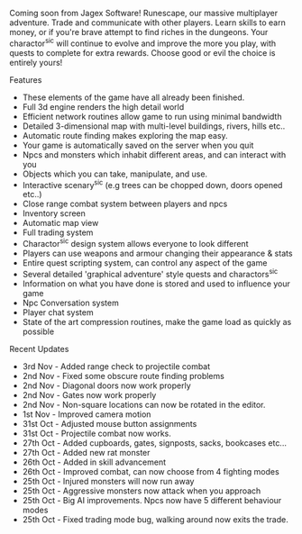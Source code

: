 Coming soon from Jagex Software! Runescape, our massive multiplayer adventure. Trade and communicate with other players. Learn skills to earn money, or if you're brave attempt to find riches in the dungeons. Your charactor<sup>sic</sup> will continue to evolve and improve the more you play, with quests to complete for extra rewards. Choose good or evil the choice is entirely yours!

Features

*   These elements of the game have all already been finished.
*   Full 3d engine renders the high detail world
*   Efficient network routines allow game to run using minimal bandwidth
*   Detailed 3-dimensional map with multi-level buildings, rivers, hills etc..
*   Automatic route finding makes exploring the map easy.
*   Your game is automatically saved on the server when you quit
*   Npcs and monsters which inhabit different areas, and can interact with you
*   Objects which you can take, manipulate, and use.
*   Interactive scenary<sup>sic</sup> (e.g trees can be chopped down, doors opened etc..)
*   Close range combat system between players and npcs
*   Inventory screen
*   Automatic map view
*   Full trading system
*   Charactor<sup>sic</sup> design system allows everyone to look different
*   Players can use weapons and armour changing their appearance & stats
*   Entire quest scripting system, can control any aspect of the game
*   Several detailed 'graphical adventure' style quests and charactors<sup>sic</sup>
*   Information on what you have done is stored and used to influence your game
*   Npc Conversation system
*   Player chat system
*   State of the art compression routines, make the game load as quickly as possible

Recent Updates

*   3rd Nov - Added range check to projectile combat
*   2nd Nov - Fixed some obscure route finding problems
*   2nd Nov - Diagonal doors now work properly
*   2nd Nov - Gates now work properly
*   2nd Nov - Non-square locations can now be rotated in the editor.
*   1st Nov - Improved camera motion
*   31st Oct - Adjusted mouse button assignments
*   31st Oct - Projectile combat now works.
*   27th Oct - Added cupboards, gates, signposts, sacks, bookcases etc...
*   27th Oct - Added new rat monster
*   26th Oct - Added in skill advancement
*   26th Oct - Improved combat, can now choose from 4 fighting modes
*   25th Oct - Injured monsters will now run away
*   25th Oct - Aggressive monsters now attack when you approach
*   25th Oct - Big AI improvements. Npcs now have 5 different behaviour modes
*   25th Oct - Fixed trading mode bug, walking around now exits the trade.
